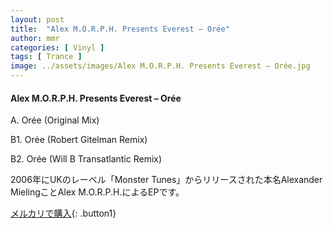 ```yaml
---
layout: post
title:  "Alex M.O.R.P.H. Presents Everest – Orée"
author: mmr
categories: [ Vinyl ]
tags: [ Trance ]
image: ../assets/images/Alex M.O.R.P.H. Presents Everest – Orée.jpg
---
```


#### Alex M.O.R.P.H. Presents Everest – Orée

A. Orée (Original Mix)

B1. Orée (Robert Gitelman Remix)

B2. Orée (Will B Transatlantic Remix)

2006年にUKのレーベル「Monster Tunes」からリリースされた本名Alexander MielingことAlex M.O.R.P.H.によるEPです。


[メルカリで購入](https://jp.mercari.com/item/m77924828618){: .button1}

